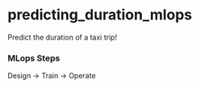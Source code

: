 # predicting_duration_mlops
Predict the duration of a taxi trip!

### MLops Steps
Design -> Train -> Operate